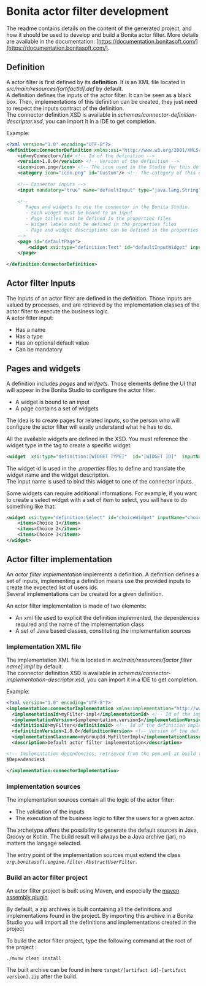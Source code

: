 # Bonita actor filter development

The readme contains details on the content of the generated project, and how it should be used to develop and build a Bonita actor filter. More details are available in the documentation: [https://documentation.bonitasoft.com/](https://documentation.bonitasoft.com/).

## Definition
A actor filter is first defined by its **definition**.  It is an XML file located in _src/main/resources/[artifactId].def_ by default.   
A definition defines the inputs of the actor filter. It can be seen as a black box. Then, implementations of this definition can be created, they just need to respect the inputs contract of the definition.  
The connector definition XSD is available in _schemas/connector-definition-descriptor.xsd_, you can import it in a IDE to get completion. 

Example: 
```xml
<?xml version="1.0" encoding="UTF-8"?>
<definition:ConnectorDefinition xmlns:xsi="http://www.w3.org/2001/XMLSchema-instance" xmlns:definition="http://www.bonitasoft.org/ns/connector/definition/6.1">
    <id>myConnector</id> <!-- Id of the definition -->
    <version>1.0.0</version> <!-- Version of the definition -->
    <icon>icon.png</icon> <!-- The icon used in the Studio for this definition -->
    <category icon="icon.png" id="Custom"/> <!-- The category of this definition, used in the Studio (e.g: http, script ...) -->
  
    <!-- Connector inputs -->
    <input mandatory="true" name="defaultInput" type="java.lang.String"/>
    
    <!--
       Pages and widgets to use the connector in the Bonita Studio.
       - Each widget must be bound to an input
       - Page titles must be defined in the properties files
       - Widget labels must be defined in the properties files
       - Page and widget descriptions can be defined in the properties files (optional)
    -->
    <page id="defaultPage">
        <widget xsi:type="definition:Text" id="defaultInputWidget" inputName="defaultInput"/>
    </page>
  
</definition:ConnectorDefinition>
```
## Actor filter Inputs

The inputs of an actor filter are defined in the definition. Those inputs are valued by processes, and are retrieved by the implementation classes of the actor filter to execute the business logic.  
A actor filter input: 

 - Has a name
 - Has a type
 - Has an optional default value
 - Can be mandatory 

## Pages and widgets
A definition includes _pages_ and _widgets_.  Those elements define the UI that will appear in the Bonita Studio to configure the actor filter.  

 - A widget is bound to an input
 - A page contains a set of widgets

The idea is to create pages for related inputs, so the person who will configure the actor filter will easily understand what he has to do.

 All the available widgets are defined in the XSD. You must reference the widget type in the tag to create a specific widget: 

``` xml 
<widget  xsi:type="definition:[WIDGET TYPE]"  id="[WIDGET ID]"  inputName="[CORRESPONDING INPUT]"/>
```

The widget id is used in the _.properties_ files to define and translate the widget name and the widget description.  
The input name is used to bind this widget to one of the connector inputs.  

Some widgets can require additional informations. For example, if you want to create a select widget with a set of item to select, you will have to do something like that: 

``` xml
<widget xsi:type="definition:Select" id="choiceWidget" inputName="choice">
    <items>Choice 1</items>
    <items>Choice 2</items>
    <items>Choice 3</items>
</widget>
```

## Actor filter implementation

An _actor filter implementation_ implements a definition. A definition defines a set of inputs, implementing a definition means use the provided inputs to create the expected list of users ids.  
Several implementations can be created for a given definition.

An actor filter implementation is made of two elements: 
- An xml file used to explicit the definition implemented, the dependencies required and the name of the implementation class
- A set of Java based classes, constituting the implementation sources

### Implementation XML file

The implementation XML file is located in _src/main/resources/[actor filter name].impl_ by default.  
The connector definition XSD is available in _schemas/connector-implementation-descriptor.xsd_, you can import it in a IDE to get completion. 

Example: 
```xml
<?xml version="1.0" encoding="UTF-8"?>
<implementation:connectorImplementation xmlns:implementation="http://www.bonitasoft.org/ns/connector/implementation/6.0">
  <implementationId>myFilter-impl</implementationId> <!-- Id of the implementation -->
  <implementationVersion>$implementation.version$</implementationVersion> <!-- Version of the implementation, retrieved from the pom.xml at build time -> ${project.version} -->
  <definitionId>myFilter</definitionId> <!-- Id of the definition implemented -->
  <definitionVersion>1.0.0</definitionVersion> <!-- Version of the definition implemented -->
  <implementationClassname>myGroupId.MyFilterImpl</implementationClassname> <!-- Path to the main implementation class -->
  <description>Default actor filter implementation</description>

<!-- Implementation dependencies, retrieved from the pom.xml at build time -->
$Dependencies$

</implementation:connectorImplementation>
```

### Implementation sources

The implementation sources contain all the logic of the actor filter:

 - The validation of the inputs
 - The execution of the business logic to filter the users for a given actor.

The archetype offers the possibility to generate the default sources in Java, Groovy or Kotlin. The build result will always be a Java archive (jar), no matters the langage selected.

The entry point of the implementation sources must extend the class _`org.bonitasoft.engine.filter.AbstractUserFilter`_.

### Build an actor filter project

An actor filter project is built using Maven, and especially the [maven assembly plugin](https://maven.apache.org/plugins/maven-assembly-plugin/).   

By default, a zip archives is built containing all the definitions and implementations found in the project.
By importing this archive in a Bonita Studio you will import all the definitions and implementations created in the project
 
To build the actor filter project, type the following command at the root of the project : 
```
./mvnw clean install
```
The built archive can be found in here `target/[artifact id]-[artifact version].zip` after the build.
